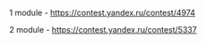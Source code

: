 1 module - https://contest.yandex.ru/contest/4974

2 module - https://contest.yandex.ru/contest/5337
